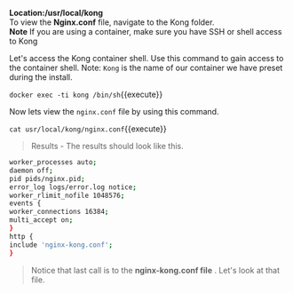 **Location:/usr/local/kong** <br>
To view the **Nginx.conf** file, navigate to the Kong folder. <br>
**Note** If you are using a container, make sure you have SSH or shell access to Kong


Let's access the Kong container shell.
Use this command to gain access to the container shell. Note: `Kong` is the name of our container we have preset during the install. 

`
docker exec -ti kong /bin/sh
`{{execute}}


Now lets view the `nginx.conf` file by using this command.

`
cat usr/local/kong/nginx.conf
`{{execute}}


> Results - The results should look like this. 
```sh
worker_processes auto;
daemon off;
pid pids/nginx.pid;
error_log logs/error.log notice;
worker_rlimit_nofile 1048576;
events {
worker_connections 16384;
multi_accept on;
}
http {
include 'nginx-kong.conf';
}
```
> Notice that last call is to the **nginx-kong.conf file** . Let's look at that file. <br>
<br>

